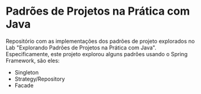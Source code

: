 # Padrões de Projetos na Prática com Java

Repositório com as implementações dos padrões de projeto explorados no Lab "Explorando Padrões de Projetos na Prática com Java". 
Especificamente, este projeto explorou alguns padrões usando o Spring Framework, são eles:
- Singleton
- Strategy/Repository
- Facade
